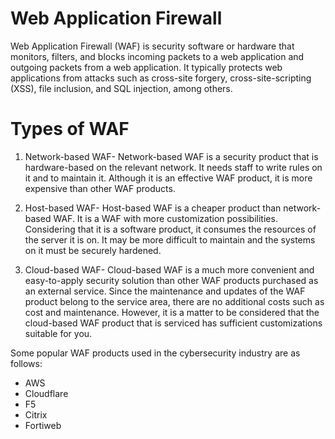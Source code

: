 # Web Application Firewall 

Web Application Firewall (WAF) is security software or hardware that monitors, filters, and blocks incoming packets to a web application and outgoing packets from a web application.
It typically protects web applications from attacks such as cross-site forgery, cross-site-scripting (XSS), file inclusion, and SQL injection, among others.


# Types of WAF

1. Network-based WAF- Network-based WAF is a security product that is hardware-based on the relevant network. It needs staff to write rules on it and to maintain it. Although it is an effective WAF product, it is more expensive than other WAF products.


2. Host-based WAF- Host-based WAF is a cheaper product than network-based WAF. It is a WAF with more customization possibilities. Considering that it is a software product, it consumes the resources of the server it is on. It may be more difficult to maintain and the systems on it must be securely hardened.


3. Cloud-based WAF- Cloud-based WAF is a much more convenient and easy-to-apply security solution than other WAF products purchased as an external service. Since the maintenance and updates of the WAF product belong to the service area, there are no additional costs such as cost and maintenance. However, it is a matter to be considered that the cloud-based WAF product that is serviced has sufficient customizations suitable for you.


Some popular WAF products used in the cybersecurity industry are as follows:

- AWS
- Cloudflare
- F5
- Citrix
- Fortiweb

